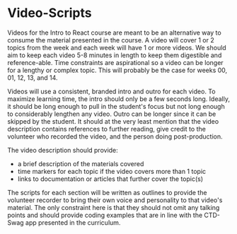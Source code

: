 # Video-Scripts

Videos for the Intro to React course are meant to be an alternative way to consume the material presented in the course. A video will cover 1 or 2 topics from the week and each week will have 1 or more videos. We should aim to keep each video 5-8 minutes in length to keep them digestible and reference-able. Time constraints are aspirational so a video can be longer for a lengthy or complex topic. This will probably be the case for weeks 00, 01, 12, 13, and 14.

Videos will use a consistent, branded intro and outro for each video. To maximize learning time, the intro should only be a few seconds long. Ideally, it should be long enough to pull in the student's focus but not long enough to considerably lengthen any video. Outro can be longer since it can be skipped by the student. It should at the very least mention that the video description contains references to further reading, give credit to the volunteer who recorded the video, and the person doing post-production.

The video description should provide:

- a brief description of the materials covered
- time markers for each topic if the video covers more than 1 topic
- links to documentation or articles that further cover the topic(s)

The scripts for each section will be written as outlines to provide the volunteer recorder to bring their own voice and personality to that video's material. The only constraint here is that they should not omit any talking points and should provide coding examples that are in line with the CTD-Swag app presented in the curriculum.
